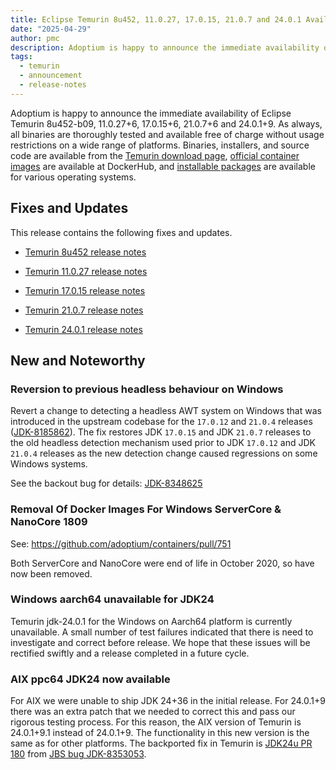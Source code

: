 ```yaml
---
title: Eclipse Temurin 8u452, 11.0.27, 17.0.15, 21.0.7 and 24.0.1 Available
date: "2025-04-29"
author: pmc
description: Adoptium is happy to announce the immediate availability of Eclipse Temurin 8u452, 11.0.27, 17.0.15, 21.0.7 and 24.0.1. As always, all binaries are thoroughly tested and available free of charge without usage restrictions on a wide range of platforms.
tags:
  - temurin
  - announcement
  - release-notes
---
```


Adoptium is happy to announce the immediate availability of Eclipse Temurin 8u452-b09, 11.0.27+6, 17.0.15+6, 21.0.7+6 and 24.0.1+9. As always, all binaries are thoroughly tested and available free of charge without usage restrictions on a wide range of platforms. Binaries, installers, and source code are available from the [Temurin download page](https://adoptium.net/temurin/releases), [official container images](https://hub.docker.com/_/eclipse-temurin) are available at DockerHub, and [installable packages](https://adoptium.net/installation/) are available for various operating systems.

## Fixes and Updates

This release contains the following fixes and updates.

* [Temurin 8u452 release notes](https://adoptium.net/temurin/release-notes/?version=jdk8u452-b09)

* [Temurin 11.0.27 release notes](https://adoptium.net/temurin/release-notes/?version=jdk-11.0.27+6)

* [Temurin 17.0.15 release notes](https://adoptium.net/temurin/release-notes/?version=jdk-17.0.15+6)

* [Temurin 21.0.7 release notes](https://adoptium.net/temurin/release-notes/?version=jdk-21.0.7+6)

* [Temurin 24.0.1 release notes](https://adoptium.net/temurin/release-notes/?version=jdk-24.0.1+9)

## New and Noteworthy

### Reversion to previous headless behaviour on Windows

Revert a change to detecting a headless AWT system on Windows that was introduced in the upstream codebase for the `17.0.12` and `21.0.4` releases ([JDK-8185862](https://bugs.openjdk.org/browse/JDK-8185862)). The fix restores JDK `17.0.15` and JDK `21.0.7` releases to the old headless detection mechanism used prior to JDK `17.0.12` and JDK `21.0.4` releases as the new detection change caused regressions on some Windows systems.

See the backout bug for details: [JDK-8348625](https://bugs.openjdk.org/browse/JDK-8348625)

### Removal Of Docker Images For Windows ServerCore & NanoCore 1809

See: https://github.com/adoptium/containers/pull/751

Both ServerCore and NanoCore were end of life in October 2020, so have now been removed.

### Windows aarch64 unavailable for JDK24

Temurin jdk-24.0.1 for the Windows on Aarch64 platform is currently unavailable.  A small number of test failures indicated that there is need to investigate and correct before release. We hope that these issues will be rectified swiftly and a release completed in a future cycle.

### AIX ppc64 JDK24 now available

For AIX we were unable to ship JDK 24+36 in the initial release. For 24.0.1+9 there was an extra patch that we needed to correct this and pass our rigorous testing process. For this reason, the AIX version of Temurin is 24.0.1+9.1 instead of 24.0.1+9. The functionality in this new version is the same as for other platforms. The backported fix in Temurin is [JDK24u PR 180](https://github.com/openjdk/jdk24u/pull/180) from [JBS bug JDK-8353053](https://bugs.openjdk.org/browse/JDK-8353053).
